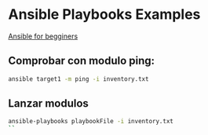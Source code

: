 # Ansible Playbooks Examples

[Ansible for begginers](https://zipyinthenet.github.io/posts/ansible-for-begginers.html)

## Comprobar con modulo ping:

```bash
ansible target1 -m ping -i inventory.txt
```

## Lanzar modulos

```bash
ansible-playbooks playbookFile -i inventory.txt
``
